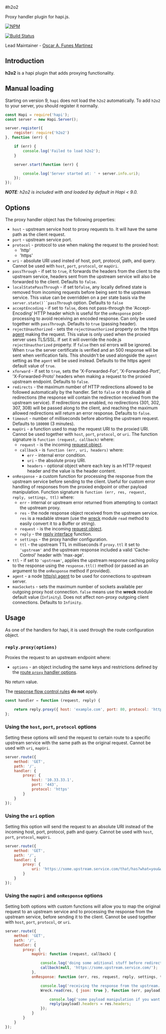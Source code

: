 #h2o2

Proxy handler plugin for hapi.js.

[![NPM](https://nodei.co/npm/h2o2.png?downloads=true&stars=true)](https://nodei.co/npm/h2o2/)

[![Build Status](https://secure.travis-ci.org/hapijs/h2o2.png)](http://travis-ci.org/hapijs/h2o2)

Lead Maintainer - [Oscar A. Funes Martinez](https://github.com/osukaa)

## Introduction

**h2o2** is a hapi plugin that adds proxying functionality.

## Manual loading

Starting on version 9, `hapi` does not load the `h2o2` automatically. To add `h2o2` to your server, you should register it normally.

```javascript
const Hapi = require('hapi');
const server = new Hapi.Server();

server.register({
    register: require('h2o2')
}, function (err) {

    if (err) {
        console.log('Failed to load h2o2');
    }

    server.start(function (err) {

        console.log('Server started at: ' + server.info.uri);
    });
});
```
_**NOTE**: h2o2 is included with and loaded by default in Hapi < 9.0._

## Options

The proxy handler object has the following properties:

* `host` - upstream service host to proxy requests to. It will have the same path as the client request.
* `port` - upstream service port.
* `protocol` - protocol to use when making the request to the proxied host:
    * 'http'
    * 'https'
* `uri` - absolute URI used insted of host, port, protocol, path, and query. Cannot be used with `host`, `port`, `protocol`, or `mapUri`.
* `passThrough` - if set to `true`, it forwards the headers from the client to the upstream service, headers sent from the upstream service will also be forwarded to the client. Defaults to `false`.
* `localStatePassThrough` - if set to`false`, any locally defined state is removed from incoming requests before being sent to the upstream service. This value can be overridden on a per state basis via the `server.state()``passThrough` option. Defaults to `false`
* `acceptEncoding` - if set to `false`, does not pass-through the 'Accept-Encoding' HTTP header which is useful for the `onResponse` post-processing to avoid receiving an encoded response. Can only be used together with `passThrough`. Defaults to `true` (passing header).
* `rejectUnauthorized` - sets the `rejectUnauthorized` property on the https [agent](http://nodejs.org/api/https.html#https_https_request_options_callback) making the request. This value is only used when the proxied server uses TLS/SSL. If set it will override the node.js `rejectUnauthorized` property. If `false` then ssl errors will be ignored. When `true` the server certificate is verified and an 500 response will be sent when verification fails. This shouldn't be used alongside the `agent` setting as the `agent` will be used instead. Defaults to the https agent default value of `true`.
* `xforward` - if set to `true`, sets the 'X-Forwarded-For', 'X-Forwarded-Port', 'X-Forwarded-Proto' headers when making a request to the proxied upstream endpoint. Defaults to `false`.
* `redirects` - the maximum number of HTTP redirections allowed to be followed automatically by the handler. Set to `false` or `0` to disable all redirections (the response will contain the redirection received from the upstream service). If redirections are enabled, no redirections (301, 302, 307, 308) will be passed along to the client, and reaching the maximum allowed redirections will return an error response. Defaults to `false`.
* `timeout` - number of milliseconds before aborting the upstream request. Defaults to `180000` (3 minutes).
* `mapUri` - a function used to map the request URI to the proxied URI. Cannot be used together with `host`, `port`, `protocol`, or `uri`. The function signature is `function (request, callback)` where:
    * `request` - is the incoming [request object](http://hapijs.com/api#request-object).
    * `callback` - is `function (err, uri, headers)` where:
        * `err` - internal error condition.
        * `uri` - the absolute proxy URI.
        * `headers` - optional object where each key is an HTTP request header and the value is the header content.
* `onResponse` - a custom function for processing the response from the upstream service before sending to the client. Useful for custom error handling of responses from the proxied endpoint or other payload manipulation. Function signature is `function (err, res, request, reply, settings, ttl)` where:
    * `err` - internal or upstream error returned from attempting to contact the upstream proxy.
    * `res` - the node response object received from the upstream service. `res` is a readable stream (use the [wreck](https://github.com/hapijs/wreck) module `read` method to easily convert it to a Buffer or string).
    * `request` - is the incoming [request object](http://hapijs.com/api#request-object).
    * `reply` - the [reply interface](http://hapijs.com/api#reply-interface) function.
    * `settings` - the proxy handler configuration.
    * `ttl` - the upstream TTL in milliseconds if `proxy.ttl` it set to `'upstream'` and the upstream response included a valid 'Cache-Control' header with 'max-age'.
* `ttl` - if set to `'upstream'`, applies the upstream response caching policy to the response using the `response.ttl()` method (or passed as an argument to the `onResponse` method if provided).
* `agent` - a node [http(s) agent](http://nodejs.org/api/http.html#http_class_http_agent) to be used for connections to upstream server.
* `maxSockets` - sets the maximum number of sockets available per outgoing proxy host connection. `false` means use the **wreck** module default value (`Infinity`). Does not affect non-proxy outgoing client connections. Defaults to `Infinity`.

## Usage

As one of the handlers for hapi, it is used through the route configuration object.

### `reply.proxy(options)`

Proxies the request to an upstream endpoint where:
- `options` - an object including the same keys and restrictions defined by the
 [route `proxy` handler options](#options).

No return value.

The [response flow control rules](http://hapijs.com/api#flow-control) **do not** apply.

```js
const handler = function (request, reply) {

    return reply.proxy({ host: 'example.com', port: 80, protocol: 'http' });
};
```

### Using the `host`, `port`, `protocol` options

Setting these options will send the request to certain route to a specific upstream service with the same path as the original request. Cannot be used with `uri`, `mapUri`.

```javascript
server.route({
    method: 'GET',
    path: '/',
    handler: {
        proxy: {
            host: '10.33.33.1',
            port: '443',
            protocol: 'https'
        }
    }
});
```

### Using the `uri` option

Setting this option will send the request to an absolute URI instead of the incoming host, port, protocol, path and query. Cannot be used with `host`, `port`, `protocol`, `mapUri`.

```javascript
server.route({
    method: 'GET',
    path: '/',
    handler: {
        proxy: {
            uri: 'https://some.upstream.service.com/that/has?what=you&want=todo'
        }
    }
});
```

### Using the `mapUri` and `onResponse` options

Setting both options with custom functions will allow you to map the original request to an upstream service and to processing the response from the upstream service, before sending it to the client. Cannot be used together with `host`, `port`, `protocol`, or `uri`.

```javascript
server.route({
    method: 'GET',
    path: '/',
    handler: {
        proxy: {
            mapUri: function (request, callback) {

                console.log('doing some aditional stuff before redirecting');
                callback(null, 'https://some.upstream.service.com/');
            },
            onResponse: function (err, res, request, reply, settings, ttl) {

                console.log('receiving the response from the upstream.');
                Wreck.read(res, { json: true }, function (err, payload) {

                    console.log('some payload manipulation if you want to.')
                    reply(payload).headers = res.headers;
                });
            }
        }
    }
});

```
